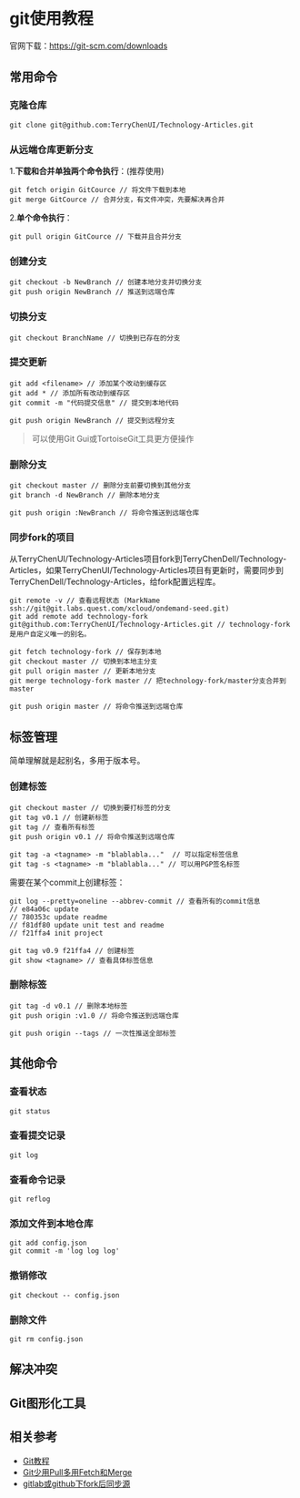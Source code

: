 # git使用教程
官网下载：https://git-scm.com/downloads

## 常用命令

### 克隆仓库
```
git clone git@github.com:TerryChenUI/Technology-Articles.git
```

### 从远端仓库更新分支
1.**下载和合并单独两个命令执行**：(推荐使用)

```
git fetch origin GitCource // 将文件下载到本地
git merge GitCource // 合并分支，有文件冲突，先要解决再合并
```

2.**单个命令执行**：

```
git pull origin GitCource // 下载并且合并分支
```

### 创建分支
```
git checkout -b NewBranch // 创建本地分支并切换分支
git push origin NewBranch // 推送到远端仓库
```

### 切换分支
```
git checkout BranchName // 切换到已存在的分支
```

### 提交更新
```
git add <filename> // 添加某个改动到缓存区
git add * // 添加所有改动到缓存区
git commit -m "代码提交信息" // 提交到本地代码

git push origin NewBranch // 提交到远程分支
```
>可以使用Git Gui或TortoiseGit工具更方便操作

### 删除分支
```
git checkout master // 删除分支前要切换到其他分支
git branch -d NewBranch // 删除本地分支

git push origin :NewBranch // 将命令推送到远端仓库
```

### 同步fork的项目
从TerryChenUI/Technology-Articles项目fork到TerryChenDell/Technology-Articles，如果TerryChenUI/Technology-Articles项目有更新时，需要同步到TerryChenDell/Technology-Articles，给fork配置远程库。

```
git remote -v // 查看远程状态 (MarkName   ssh://git@git.labs.quest.com/xcloud/ondemand-seed.git)
git add remote add technology-fork git@github.com:TerryChenUI/Technology-Articles.git // technology-fork是用户自定义唯一的别名。

git fetch technology-fork // 保存到本地
git checkout master // 切换到本地主分支
git pull origin master // 更新本地分支
git merge technology-fork master // 把technology-fork/master分支合并到master

git push origin master // 将命令推送到远端仓库
```

## 标签管理
简单理解就是起别名，多用于版本号。

### 创建标签
```
git checkout master // 切换到要打标签的分支
git tag v0.1 // 创建新标签
git tag // 查看所有标签
git push origin v0.1 // 将命令推送到远端仓库

git tag -a <tagname> -m "blablabla..."  // 可以指定标签信息
git tag -s <tagname> -m "blablabla..." // 可以用PGP签名标签
```

需要在某个commit上创建标签：

```
git log --pretty=oneline --abbrev-commit // 查看所有的commit信息
// e84a06c update
// 780353c update readme
// f81df80 update unit test and readme
// f21ffa4 init project

git tag v0.9 f21ffa4 // 创建标签
git show <tagname> // 查看具体标签信息
```

### 删除标签
```
git tag -d v0.1 // 删除本地标签
git push origin :v1.0 // 将命令推送到远端仓库

git push origin --tags // 一次性推送全部标签
```

## 其他命令

### 查看状态
```
git status
```

### 查看提交记录
```
git log
```

### 查看命令记录
```
git reflog
```

### 添加文件到本地仓库
```
git add config.json
git commit -m 'log log log'
```

### 撤销修改
```
git checkout -- config.json
```

### 删除文件
```
git rm config.json
```

## 解决冲突

## Git图形化工具


## 相关参考
* [Git教程](http://www.liaoxuefeng.com/wiki/0013739516305929606dd18361248578c67b8067c8c017b000)
* [Git少用Pull多用Fetch和Merge](http://www.oschina.net/translate/git-fetch-and-merge?lang=chs)
* [gitlab或github下fork后同步源](https://www.zhihu.com/question/28676261)











